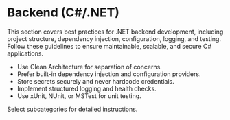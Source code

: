 # Backend (C#/.NET)

This section covers best practices for .NET backend development, including project structure, dependency injection, configuration, logging, and testing. Follow these guidelines to ensure maintainable, scalable, and secure C# applications.

- Use Clean Architecture for separation of concerns.
- Prefer built-in dependency injection and configuration providers.
- Store secrets securely and never hardcode credentials.
- Implement structured logging and health checks.
- Use xUnit, NUnit, or MSTest for unit testing.

Select subcategories for detailed instructions.
